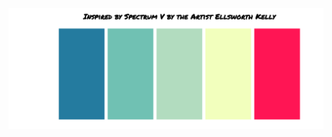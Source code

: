 


![](https://github.com/codeaprendiz/_assets/blob/master/html-css-kitchen/spectrum-assignment.png)